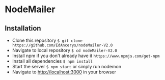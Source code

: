 # NodeMailer

## Installation

- Clone this repository
  `$ git clone https://github.com/EdAncerys/nodeMailer-V2.0`
- Navigate to local repository
  `$ cd nodeMailer-V2.0`
- Install npm if you don't already have it
  `https://www.npmjs.com/get-npm`
- Install all dependencies
  `$ npm install`
- Start the server
  `$ npm start` or simply run nodemon
- Navigate to [http://localhost:3000](http://localhost:3000) in your browser
